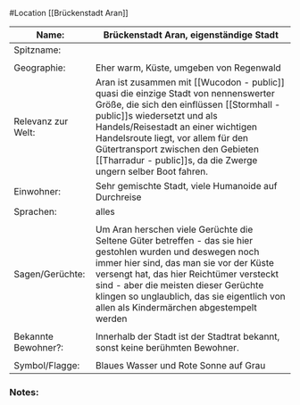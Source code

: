 #Location [[Brückenstadt Aran]]

| Name:               | Brückenstadt Aran, eigenständige Stadt                                                                                                                                                                                                                                                                                                             |
| ------------------- | -------------------------------------------------------------------------------------------------------------------------------------------------------------------------------------------------------------------------------------------------------------------------------------------------------------------------------------------------- |
| Spitzname:          |                                                                                                                                                                                                                                                                                                                                                    |
|                     |                                                                                                                                                                                                                                                                                                                                                    |
| Geographie:         | Eher warm, Küste, umgeben von Regenwald                                                                                                                                                                                                                                                                                                            |
| Relevanz zur Welt:  | Aran ist zusammen mit [[Wucodon - public]] quasi die einzige Stadt von nennenswerter Größe, die sich den einflüssen [[Stormhall - public]]s wiedersetzt und als Handels/Reisestadt an einer wichtigen Handelsroute liegt, vor allem für den Gütertransport zwischen den Gebieten [[Tharradur - public]]s, da die Zwerge ungern selber Boot fahren. |
| Einwohner:          | Sehr gemischte Stadt, viele Humanoide auf Durchreise                                                                                                                                                                                                                                                                                               |
| Sprachen:           | alles                                                                                                                                                                                                                                                                                                                                              |
|                     |                                                                                                                                                                                                                                                                                                                                                    |
| Sagen/Gerüchte:     | Um Aran herschen viele Gerüchte die Seltene Güter betreffen - das sie hier gestohlen wurden und deswegen noch immer hier sind, das man sie vor der Küste versengt hat, das hier Reichtümer versteckt sind - aber die meisten dieser Gerüchte klingen so unglaublich, das sie eigentlich von allen als Kindermärchen abgestempelt werden            |
|                     |                                                                                                                                                                                                                                                                                                                                                    |
| Bekannte Bewohner?: | Innerhalb der Stadt ist der  Stadtrat bekannt, sonst keine berühmten Bewohner.                                                                                                                                                                                                                                                                     |
|                     |                                                                                                                                                                                                                                                                                                                                                    |
| Symbol/Flagge:      | Blaues Wasser und Rote Sonne auf Grau                                                                                                                                                                                                                                                                                                              |
### Notes: